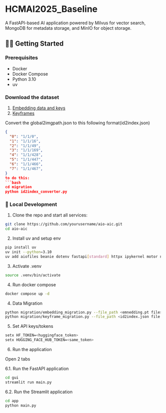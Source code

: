 # HCMAI2025_Baseline

A FastAPI-based AI application powered by Milvus for vector search, MongoDB for metadata storage, and MinIO for object storage.

## 🧑‍💻 Getting Started

### Prerequisites
- Docker
- Docker Compose
- Python 3.10
- uv

### Download the dataset
1. [Embedding data and keys](https://www.kaggle.com/datasets/anhnguynnhtinh/embedding-data)
2. [Keyframes](https://www.kaggle.com/datasets/anhnguynnhtinh/aic-keyframe-batch-one)


Convert the global2imgpath.json to this following format(id2index.json)
```json
{
  "0": "1/1/0",
  "1": "1/1/16",
  "2": "1/1/49",
  "3": "1/1/169",
  "4": "1/1/428",
  "5": "1/1/447",
  "6": "1/1/466",
  "7": "1/1/467",
}
to do this:
```bash
cd migration
python id2index_converter.py
```


### 🔧 Local Development
1. Clone the repo and start all services:
```bash
git clone https://github.com/yourusername/aio-aic.git
cd aio-aic
```

2. Install uv and setup env
```bash
pip install uv
uv init --python=3.10
uv add aiofiles beanie dotenv fastapi[standard] httpx ipykernel motor nicegui numpy open-clip-torch pydantic-settings pymilvus streamlit torch typing-extensions usearch uvicorn
```

3. Activate .venv
```bash
source .venv/bin/activate
```
4. Run docker compose
```bash
docker compose up -d
```

4. Data Migration 
```bash
python migration/embedding_migration.py --file_path <emnedding.pt file>
python migration/keyframe_migration.py --file_path <id2index.json file path>
```

5. Set API keys/tokens
```bash
setx HF_TOKEN=<huggingface_token>
setx HUGGING_FACE_HUB_TOKEN=<same_token>
```

6. Run the application

Open 2 tabs

6.1. Run the FastAPI application
```bash
cd gui
streamlit run main.py
```

6.2. Run the Streamlit application
```bash
cd app
python main.py
```